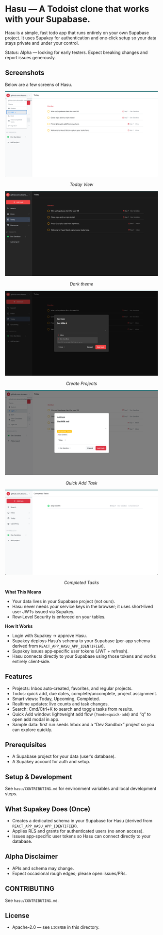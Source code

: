 # Hasu — A Todoist clone that works with your Supabase.

Hasu is a simple, fast todo app that runs entirely on your own Supabase project. It uses Supakey for authentication and one‑click setup so your data stays private and under your control.

Status: Alpha — looking for early testers. Expect breaking changes and report issues generously.

## Screenshots

Below are a few screens of Hasu.

<div align="center">
  <img src="docs/screenshots/hasu-screenshot-03.png" alt="Today View" />
  <p><em>Today View</em></p>
  </div>

<div align="center">
  <img src="docs/screenshots/hasu-screenshot-01.png" alt="Dark theme" />
  <p><em>Dark theme</em></p>
  </div>

<div align="center">
  <img src="docs/screenshots/hasu-screenshot-02.png" alt="Create Projects" />
  <p><em>Create Projects</em></p>
  </div>

<div align="center">
  <img src="docs/screenshots/hasu-screenshot-04.png" alt="Quick Add Task" />
  <p><em>Quick Add Task</em></p>
  </div>

<div align="center">
  <img src="docs/screenshots/hasu-screenshot-05.png" alt="Completed Tasks" />
  <p><em>Completed Tasks</em></p>
  </div>

**What This Means**

- Your data lives in your Supabase project (not ours).
- Hasu never needs your service keys in the browser; it uses short‑lived user JWTs issued via Supakey.
- Row‑Level Security is enforced on your tables.

**How It Works**

- Login with Supakey → approve Hasu.
- Supakey deploys Hasu’s schema to your Supabase (per‑app schema derived from `REACT_APP_HASU_APP_IDENTIFIER`).
- Supakey issues app‑specific user tokens (JWT + refresh).
- Hasu connects directly to your Supabase using those tokens and works entirely client‑side.

## Features

- Projects: Inbox auto‑created, favorites, and regular projects.
- Todos: quick add, due dates, complete/uncomplete, project assignment.
- Smart views: Today, Upcoming, Completed.
- Realtime updates: live counts and task changes.
- Search: Cmd/Ctrl+K to search and toggle tasks from results.
- Quick Add window: lightweight add flow (`?mode=quick-add`) and “q” to open add modal in app.
- Sample data: first run seeds Inbox and a “Dev Sandbox” project so you can explore quickly.

## Prerequisites

- A Supabase project for your data (user’s database).
- A Supakey account for auth and setup.

## Setup & Development

See `hasu/CONTRIBUTING.md` for environment variables and local development steps.

## What Supakey Does (Once)

- Creates a dedicated schema in your Supabase for Hasu (derived from `REACT_APP_HASU_APP_IDENTIFIER`).
- Applies RLS and grants for authenticated users (no anon access).
- Issues app‑specific user tokens so Hasu can connect directly to your database.

## Alpha Disclaimer

- APIs and schema may change.
- Expect occasional rough edges; please open issues/PRs.

## CONTRIBUTING

See `hasu/CONTRIBUTING.md`.

## License

- Apache-2.0 — see `LICENSE` in this directory.
